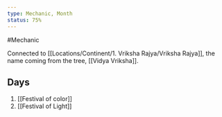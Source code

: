 ```yaml
---
type: Mechanic, Month
status: 75%
---
```


#Mechanic 


Connected to [[Locations/Continent/1. Vriksha Rajya/Vriksha Rajya]], the name coming from the tree, [[Vidya Vriksha]].


## Days 

1. [[Festival of color]]
15. [[Festival of Light]]